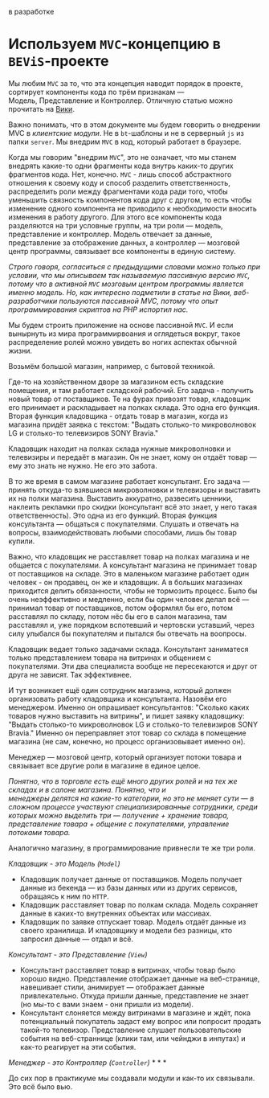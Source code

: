 в разработке

# Используем `MVC`-концепцию в `BEViS`-проекте

Мы любим `MVC` за то, что эта концепция наводит порядок в проекте, сортирует компоненты кода по трём признакам —  
Модель, Представление и Контроллер. Отличную статью можно прочитать на 
[Вики](https://ru.wikipedia.org/wiki/Model-View-Controller).

Важно понимать, что в этом документе мы будем говорить о внедрении MVC в _клиентские модули_. Не в `bt`-шаблоны и не 
в серверный `js` из папки `server`. Мы внедрим `MVC` в код, который работает в браузере.

Когда мы говорим "внедрим `MVC`", это не означает, что мы станем внедрять какие-то одни фрагменты кода внутрь 
каких-то других фрагментов кода. Нет, конечно. `MVC` - лишь способ абстрактного отношения к своему коду и 
способ разделить ответственность, распределить роли между фрагментами кода ради того, чтобы уменьшить связность 
компонентов кода друг с другом, то есть чтобы изменение одного компонента не приводило к необходимости вносить 
изменения в работу другого. Для этого все компоненты кода разделяются на три условные группы, на три роли — модель, 
представление и контроллер. Модель отвечает за данные, представление за отображение данных, а контроллер — мозговой 
центр программы, связывает все компоненты в единую систему.

_Строго говоря, согласиться с предыдущими словами можно только при условии, что мы описываем так называемую пассивную
 версию `MVC`, потому что в активной `MVC` мозговым центром программы является именно модель. Но, как интересно 
 подметили в статье на Вики, веб-разработчики пользуются пассивной MVC, потому что опыт программирования скриптов на PHP 
  испортил нас._

Мы будем строить приложение на основе пассивной `MVC`. И если вынырнуть из мира программирвоания и оглядеться вокруг,
  такое распределение ролей можно увидеть во ногих аспектах обычной жизни. 

Возьмём большой магазин, например, с бытовой техникой. 

Где-то на хозяйственном дворе за магазином есть складские помещения, и там работает складской рабочий. Его задача - 
получить новый товар от поставщиков. Те на фурах привозят товар, кладовщик его принимает и раскладывает на полках 
склада. Это одна его функция. Вторая функция кладовщика - отдать товар в магазин, когда из магазина придёт заявка с 
текстом: "Выдать столько-то микроволновок LG и столько-то телевизиров SONY Bravia." 

Кладовщик находит на полках склада нужные микроволновки и телевизиры и передаёт в магазин. Он не знает, кому он 
отдаёт товар — ему это знать не нужно. Не его это забота.
  
В то же время в самом магазине работает консультант. Его задача — принять откуда-то взявшиеся микроволновки и 
телевизоры и выставить их на полки магазина. Выставить аккуратно, развесить ценники, наклеить рекламки про скидки 
(консультант всё это знает, у него такая ответственность). Это одна из его функций. Вторая функция консультанта — 
общаться с покупателями. Слушать и отвечать на вопросы, взаимодействовать любыми способами, лишь бы товар купили.
 
Важно, что кладовщик не расставляет товар на полках магазина и не общается с покупателями. А консультант магазина не 
принимает товар от поставщиков на складе. Это в маленьком магазине работает один человек - он продавец, он же и 
кладовщик. А в больших магазинах приходится делить обязанности, чтобы не тормозить процесс. Было бы очень 
неэффективно и медленно, если бы один человек делал всё — принимал товар от поставщиков, потом оформлял бы его, потом 
расставлял по складу, потом нёс бы его в салон магазина, там расставлял и, уже порядком вспотевший и чертовски 
уставший, через силу улыбался бы покупателям и пытался бы отвечать на воопросы.
 
Кладовщик ведает только задачами склада. Консультант заниматеся только представлением товара на витринах и 
общением с покупателями. Эти два специалиста вообще не пересекаются и друг от друга не зависят. Так эффективнее.

И тут возникает ещё один сотрудник магазина, который должен организовать работу кладовщика и консультанта. Назовём 
его менеджером. Именно он опрашивает консультантов: "Сколько каких товаров нужно выставить на витрины", и пишет 
 заявку кладовщику: "Выдать столько-то микроволновок LG и столько-то телевизиров SONY Bravia." Именно он 
 переправляет этот товар со склада в помещение магазина (не сам, конечно, но процесс организовывает именно он).
 
Менеджер — мозговой центр, который организует потоки товара и связывает все другие роли в магазине в единое целое.

_Понятно, что в торговле есть ещё много других ролей и на тех же складах и в салоне магазина. Понятно, что и  
менеджеры делятся на какие-то категории, но это не меняет сути — в сложном процессе участвуют 
специализированные сотрудники, среди которых можно выделить три — получение + хранение товара, представление товара + 
общение с покупателями, управление потоками товара._

Аналогично магазину, в программирование привнесли те же три роли.

*Кладовщик - это Модель (`Model`)*
  * Кладовщик получает данные от поставщиков. Модель получает данные из бекенда — из базы данных или из других сервисов,
 обращаясь к ним по `HTTP`.
  * Кладовщик расставляет товар по полкам склада. Модель сохраняет данные в каких-то внутренних объектах или массивах.
  * Кладовщик по заявке отпускает товар. Модель отдаёт данные из своего хранилища. И кладовщику и модели без разницы, 
кто запросил данные — отдал и всё.

*Консультант - это Представление (`View`)*
  * Консультант расставляет товар в витринах, чтобы товар было хорошо видно. Представление отображает данные на 
веб-странице, навешивает стили, анимирует — отображает данные привлекательно. Откуда пришли данные, представление не
 знает (но мы-то с вами знаем - они пришли из модели). 
  * Консультант слоняется между витринами в магазине и ждёт, пока потенциальный покупатель задаст ему вопрос или попросит 
продать такой-то телевизор. Представление слушает пользовательские события на веб-страннице (клики там, или чейнджи в
 инпутах) и как-то реагирует на эти события.

*Менеджер - это Контроллер (`Controller`)*
  *
  *
  *


  


До сих пор в практикуме мы создавали модули и как-то их связывали. Это всё было вью.


